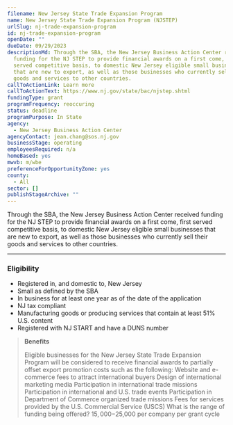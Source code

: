 ```yaml
---
filename: New Jersey State Trade Expansion Program
name: New Jersey State Trade Expansion Program (NJSTEP)
urlSlug: nj-trade-expansion-program
id: nj-trade-expansion-program
openDate: ""
dueDate: 09/29/2023
descriptionMd: Through the SBA, the New Jersey Business Action Center received
  funding for the NJ STEP to provide financial awards on a first come, first
  served competitive basis, to domestic New Jersey eligible small businesses
  that are new to export, as well as those businesses who currently sell their
  goods and services to other countries.
callToActionLink: Learn more
callToActionText: https://www.nj.gov/state/bac/njstep.shtml
fundingType: grant
programFrequency: reoccuring
status: deadline
programPurpose: In State
agency:
  - New Jersey Business Action Center
agencyContact: jean.chang@sos.nj.gov
businessStage: operating
employeesRequired: n/a
homeBased: yes
mwvb: m/wbe
preferenceForOpportunityZone: yes
county:
  - All
sector: []
publishStageArchive: ""
---
```

Through the SBA, the New Jersey Business Action Center received funding for the NJ STEP to provide financial awards on a first come, first served competitive basis, to domestic New Jersey eligible small businesses that are new to export, as well as those businesses who currently sell their goods and services to other countries.

---
### Eligibility
* Registered in, and domestic to, New Jersey
* Small as defined by the SBA
* In business for at least one year as of the date of the application
* NJ tax compliant
* Manufacturing goods or producing services that contain at least 51% U.S. content
* Registered with NJ START and have a DUNS number

> **Benefits**
>
>Eligible businesses for the New Jersey State Trade Expansion Program will be considered to receive financial awards to partially offset export promotion costs such as the following:
Website and e-commerce fees to attract international buyers
Design of international marketing media
Participation in international trade missions
Participation in international and U.S. trade events
Participation in Department of Commerce organized trade missions
Fees for services provided by the U.S. Commercial Service (USCS)
What is the range of funding being offered?	$15,000-$25,000 per company per grant cycle